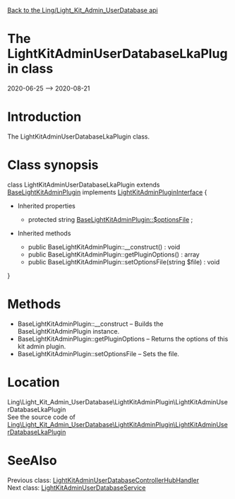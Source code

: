 [Back to the Ling/Light_Kit_Admin_UserDatabase api](https://github.com/lingtalfi/Light_Kit_Admin_UserDatabase/blob/master/doc/api/Ling/Light_Kit_Admin_UserDatabase.md)



The LightKitAdminUserDatabaseLkaPlugin class
================
2020-06-25 --> 2020-08-21






Introduction
============

The LightKitAdminUserDatabaseLkaPlugin class.



Class synopsis
==============


class <span class="pl-k">LightKitAdminUserDatabaseLkaPlugin</span> extends [BaseLightKitAdminPlugin](https://github.com/lingtalfi/Light_Kit_Admin/blob/master/doc/api/Ling/Light_Kit_Admin/LightKitAdminPlugin/BaseLightKitAdminPlugin.md) implements [LightKitAdminPluginInterface](https://github.com/lingtalfi/Light_Kit_Admin/blob/master/doc/api/Ling/Light_Kit_Admin/LightKitAdminPlugin/LightKitAdminPluginInterface.md) {

- Inherited properties
    - protected string [BaseLightKitAdminPlugin::$optionsFile](#property-optionsFile) ;

- Inherited methods
    - public BaseLightKitAdminPlugin::__construct() : void
    - public BaseLightKitAdminPlugin::getPluginOptions() : array
    - public BaseLightKitAdminPlugin::setOptionsFile(string $file) : void

}






Methods
==============

- BaseLightKitAdminPlugin::__construct &ndash; Builds the BaseLightKitAdminPlugin instance.
- BaseLightKitAdminPlugin::getPluginOptions &ndash; Returns the options of this kit admin plugin.
- BaseLightKitAdminPlugin::setOptionsFile &ndash; Sets the file.





Location
=============
Ling\Light_Kit_Admin_UserDatabase\LightKitAdminPlugin\LightKitAdminUserDatabaseLkaPlugin<br>
See the source code of [Ling\Light_Kit_Admin_UserDatabase\LightKitAdminPlugin\LightKitAdminUserDatabaseLkaPlugin](https://github.com/lingtalfi/Light_Kit_Admin_UserDatabase/blob/master/LightKitAdminPlugin/LightKitAdminUserDatabaseLkaPlugin.php)



SeeAlso
==============
Previous class: [LightKitAdminUserDatabaseControllerHubHandler](https://github.com/lingtalfi/Light_Kit_Admin_UserDatabase/blob/master/doc/api/Ling/Light_Kit_Admin_UserDatabase/ControllerHub/LightKitAdminUserDatabaseControllerHubHandler.md)<br>Next class: [LightKitAdminUserDatabaseService](https://github.com/lingtalfi/Light_Kit_Admin_UserDatabase/blob/master/doc/api/Ling/Light_Kit_Admin_UserDatabase/Service/LightKitAdminUserDatabaseService.md)<br>
